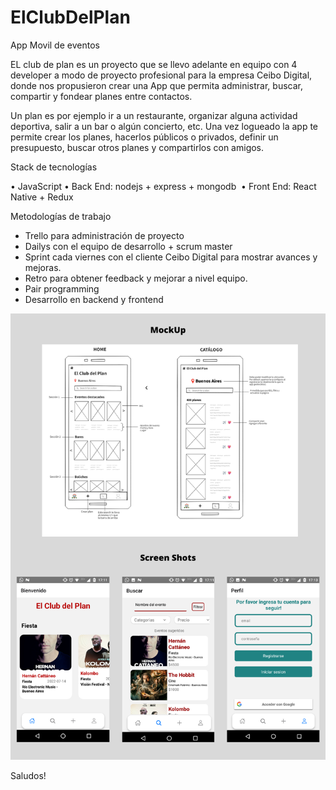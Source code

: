 # ElClubDelPlan
App Movil de eventos

  EL club de plan es un proyecto que se llevo adelante en equipo con 4 developer a modo de proyecto profesional para la empresa Ceibo Digital, donde nos    propusieron crear una App que permita administrar, buscar, compartir y fondear planes entre contactos. 

  Un plan es por ejemplo ir a un restaurante, organizar alguna actividad deportiva, salir a un bar o algún concierto, etc. Una vez logueado la app te   permite crear los planes, hacerlos públicos o privados, definir un presupuesto, buscar otros planes y compartirlos con amigos.

Stack de tecnologías 

  • JavaScript
  • Back End: nodejs + express + mongodb 
  • Front End: React Native + Redux 

Metodologías de trabajo

 - Trello para administración de proyecto
 - Dailys con el equipo de desarrollo + scrum master
 - Sprint cada viernes con el cliente Ceibo Digital para mostrar avances y mejoras.
 - Retro para obtener feedback y mejorar a nivel equipo.
 - Pair programming
 - Desarrollo en backend y frontend
 
![ScreenShotApp](https://raw.githubusercontent.com/GusRet01/ElClubDelPlan/main/clubdelplan/src/assets/app_screenshots.png)

Saludos!

